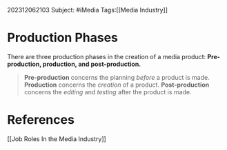 202312062103
Subject: #iMedia 
Tags:[[Media Industry]]

# Production Phases

There are three production phases in the creation of a media product: **Pre-production, production, and post-production.**

>**Pre-production** concerns the planning *before* a product is made.
>**Production** concerns the *creation* of a product.
>**Post-production** concerns the *editing* and *testing* after the product is made.
# **References**

[[Job Roles In the Media Industry]]
